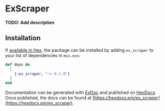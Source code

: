 # ExScraper

**TODO: Add description**

## Installation

If [available in Hex](https://hex.pm/docs/publish), the package can be installed
by adding `ex_scraper` to your list of dependencies in `mix.exs`:

```elixir
def deps do
  [
    {:ex_scraper, "~> 0.1.0"}
  ]
end
```

Documentation can be generated with [ExDoc](https://github.com/elixir-lang/ex_doc)
and published on [HexDocs](https://hexdocs.pm). Once published, the docs can
be found at [https://hexdocs.pm/ex_scraper](https://hexdocs.pm/ex_scraper).

